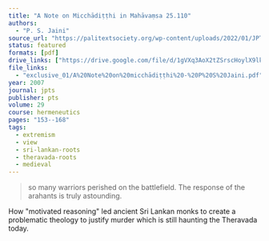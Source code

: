 ```yaml
---
title: "A Note on Micchādiṭṭhi in Mahāvaṃsa 25.110"
authors:
  - "P. S. Jaini"
source_url: "https://palitextsociety.org/wp-content/uploads/2022/01/JPTS_2007_XXIX.pdf"
status: featured
formats: [pdf]
drive_links: ["https://drive.google.com/file/d/1gVXq3AoX2tZSrscHoylX9lkUAWK_hJar/view?usp=drivesdk"]
file_links:
  - "exclusive_01/A%20Note%20on%20micchādiṭṭhi%20-%20P%20S%20Jaini.pdf"
year: 2007
journal: jpts
publisher: pts
volume: 29
course: hermeneutics
pages: "153--168"
tags:
  - extremism
  - view
  - sri-lankan-roots
  - theravada-roots
  - medieval
---
```


> so many warriors perished on the battlefield. The response of the arahants is truly astounding.

How "motivated reasoning" led ancient Sri Lankan monks to create a problematic theology to justify murder which is still haunting the Theravada today.
